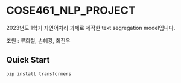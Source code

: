 # COSE461_NLP_PROJECT

2023년도 1학기 자연어처리 과제로 제작한 text segregation model입니다.

조원 : 류희철, 손혜강, 최진우

## Quick Start

    pip install transformers
